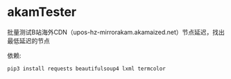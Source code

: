 # akamTester
批量测试B站海外CDN（upos-hz-mirrorakam.akamaized.net）节点延迟，找出最低延迟的节点

依赖:
```
pip3 install requests beautifulsoup4 lxml termcolor
```

